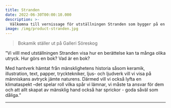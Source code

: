 ```yaml
---
title: Stranden
date: 2022-06-30T00:00:10.000
description: >-
  Välkomna till vernissage för utställningen Stranden som bygger på en barnbok med samma namn. Utställningen består av originalbilder, keramik, texter och ljud- och ljusinstallationer av Jenny Bjarnar och Love Antell.
image: /img/product-stranden.jpg
---
```

> Bokamik ställer ut på Galleri Söreskog

”Vi villl med utställningen Stranden visa hur en berättelse kan ta många olika utryck. Hur görs en bok? Vad är en bok?

Med hantverk hämtat från mänsklighetens historia  såsom keramik, illustration, text, papper, trycktekniker, ljus- och ljudverk vill vi visa på människans avtryck jämte naturens. 
Därmed vill vi också lyfta en klimataspekt –det spelar roll vilka spår vi lämnar, vi måste ta ansvar för dem och att allt skapat av mänsklig hand också har sprickor - goda såväl som dåliga.”

---